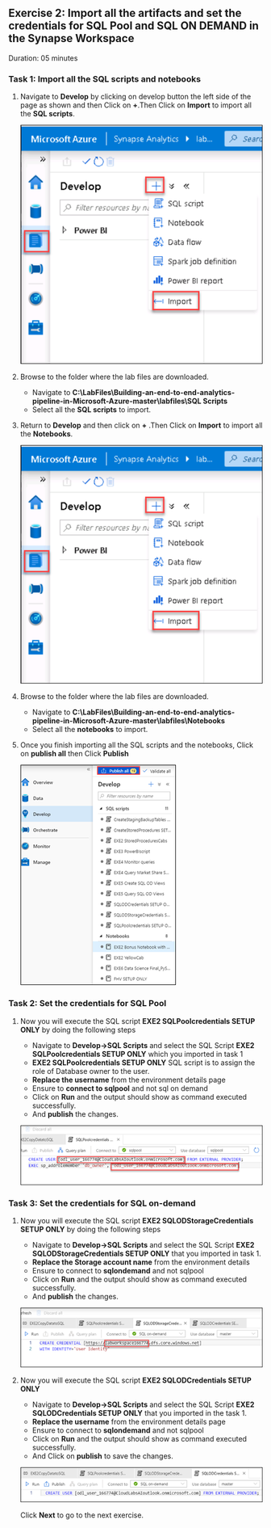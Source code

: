 ## Exercise 2: Import all the artifacts and set the credentials for SQL Pool and SQL ON DEMAND in the Synapse Workspace

Duration: 05 minutes

### Task 1: Import all the SQL scripts and notebooks

1. Navigate to **Develop** by clicking on develop button the left side of the page as shown and then Click on **+**.Then Click on **Import** to import all the **SQL scripts**.

   ![sql scripts ](images/011.png)
   
2. Browse to the folder where the lab files are downloaded.

   - Navigate to **C:\LabFiles\Building-an-end-to-end-analytics-pipeline-in-Microsoft-Azure-master\labfiles\SQL Scripts**
   - Select all the **SQL scripts** to import.

3. Return to **Develop** and then click on **+** .Then Click on **Import** to import all the **Notebooks**.

   ![notebooks ](images/011.png)
   
4. Browse to the folder where the lab files are downloaded.
   
   - Navigate to **C:\LabFiles\Building-an-end-to-end-analytics-pipeline-in-Microsoft-Azure-master\labfiles\Notebooks**
   - Select all the **notebooks** to import.
   
5. Once you finish importing all the SQL scripts and the notebooks, Click on **publish all** then Click **Publish**
   
   ![notebooks and scripts ](images/13.png)
   
### Task 2: Set the credentials for SQL Pool

1. Now you will execute the SQL script **EXE2 SQLPoolcredentials SETUP ONLY** by doing the following steps
     
    - Navigate to **Develop->SQL Scripts** and select the SQL Script **EXE2 SQLPoolcredentials SETUP ONLY** which you imported in task 1
    - **EXE2 SQLPoolcredentials SETUP ONLY** SQL script is to assign the role of Database owner to the user.
    - **Replace the username** from the environment details page
    - Ensure to **connect to sqlpool** and not sql on demand
    - Click on **Run** and the output should show as command executed successfully.
    - And **publish** the changes.
    
    ![sql pool cred ](images/14.png)
    
    
### Task 3: Set the credentials for SQL on-demand
   
1. Now you will execute the SQL script **EXE2 SQLODStorageCredentials SETUP ONLY** by doing the following steps
    
    - Navigate to **Develop->SQL Scripts** and select the SQL Script **EXE2 SQLODStorageCredentials SETUP ONLY** that you imported in task 1.
    - **Replace the Storage account name** from the environment details 
    - Ensure to connect to **sqlondemand** and not sqlpool
    - Click on **Run** and the output should show as command executed successfully.
    - And **publish** the changes.
    
    ![sql on-demand cred ](images/15.png)
  

2. Now you will execute the SQL script **EXE2 SQLODCredentials SETUP ONLY**   

    - Navigate to **Develop->SQL Scripts** and select the SQL Script **EXE2 SQLODCredentials SETUP ONLY** that you imported in the task 1.
   - **Replace the username** from the environment details page
   - Ensure to connect to **sqlondemand** and not sqlpool
   - Click on **Run** and the output should show as command executed successfully.
   - And Click on **publish** to save the changes.
 
    ![sql od cred ](images/16.png)
    
    Click **Next** to go to the next exercise.
